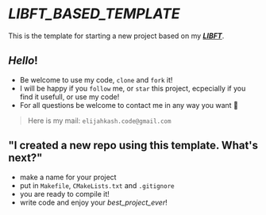# *LIBFT_BASED_TEMPLATE*
This is the template for starting a new project based on my **_[LIBFT](https://github.com/elijahkash/libft)_**.

## _Hello_!
- Be welcome to use my code, `clone` and `fork` it!
- I will be happy if you `follow` me, or `star` this project, ecpecially if you find it usefull, or use my code!
- For all questions be welcome to contact me in any way you want 👋
> Here is my  mail: `elijahkash.code@gmail.com`

## "I created a new repo using this template. What's next?"

- make a name for your project
- put in `Makefile`, `CMakeLists.txt` and `.gitignore`
- you are ready to compile it!
- write code and enjoy your *_best_project_ever_*!
